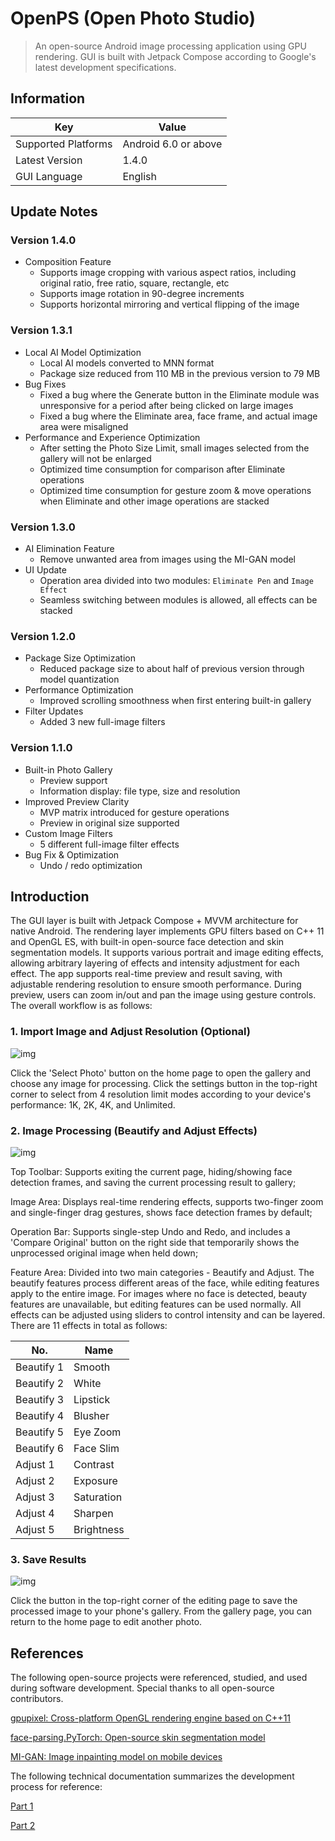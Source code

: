 # OpenPS (Open Photo Studio)

> An open-source Android image processing application using GPU rendering. GUI is built with Jetpack Compose according to Google's latest development specifications.

## Information

| Key | Value |
| --- | ----- |
| Supported Platforms | Android 6.0 or above |
| Latest Version | 1.4.0 |
| GUI Language | English |

## Update Notes

### Version 1.4.0

- Composition Feature
    - Supports image cropping with various aspect ratios, including original ratio, free ratio, square, rectangle, etc
    - Supports image rotation in 90-degree increments
    - Supports horizontal mirroring and vertical flipping of the image

### Version 1.3.1

- Local AI Model Optimization
    - Local AI models converted to MNN format
    - Package size reduced from 110 MB in the previous version to 79 MB
- Bug Fixes
    - Fixed a bug where the Generate button in the Eliminate module was unresponsive for a period after being clicked on large images
    - Fixed a bug where the Eliminate area, face frame, and actual image area were misaligned
- Performance and Experience Optimization
    - After setting the Photo Size Limit, small images selected from the gallery will not be enlarged
    - Optimized time consumption for comparison after Eliminate operations
    - Optimized time consumption for gesture zoom & move operations when Eliminate and other image operations are stacked

### Version 1.3.0

- AI Elimination Feature
    - Remove unwanted area from images using the MI-GAN model
- UI Update
    - Operation area divided into two modules: `Eliminate Pen` and `Image Effect`
    - Seamless switching between modules is allowed, all effects can be stacked

### Version 1.2.0

- Package Size Optimization
    - Reduced package size to about half of previous version through model quantization
- Performance Optimization
    - Improved scrolling smoothness when first entering built-in gallery
- Filter Updates
    - Added 3 new full-image filters

### Version 1.1.0

- Built-in Photo Gallery
    - Preview support
    - Information display: file type, size and resolution
- Improved Preview Clarity
    - MVP matrix introduced for gesture operations
    - Preview in original size supported
- Custom Image Filters
    - 5 different full-image filter effects
- Bug Fix & Optimization
    - Undo / redo optimization

## Introduction

The GUI layer is built with Jetpack Compose + MVVM architecture for native Android. The rendering layer implements GPU filters based on C++ 11 and OpenGL ES, with built-in open-source face detection and skin segmentation models. It supports various portrait and image editing effects, allowing arbitrary layering of effects and intensity adjustment for each effect. The app supports real-time preview and result saving, with adjustable rendering resolution to ensure smooth performance. During preview, users can zoom in/out and pan the image using gesture controls. The overall workflow is as follows:

### 1. Import Image and Adjust Resolution (Optional)

![img](https://www.tang-ping.top/assets/assets/images/downloads/img_openps_1.webp)

Click the 'Select Photo' button on the home page to open the gallery and choose any image for processing. Click the settings button in the top-right corner to select from 4 resolution limit modes according to your device's performance: 1K, 2K, 4K, and Unlimited.

### 2. Image Processing (Beautify and Adjust Effects)

![img](https://www.tang-ping.top/assets/assets/images/downloads/img_openps_2.webp)

Top Toolbar: Supports exiting the current page, hiding/showing face detection frames, and saving the current processing result to gallery;

Image Area: Displays real-time rendering effects, supports two-finger zoom and single-finger drag gestures, shows face detection frames by default;

Operation Bar: Supports single-step Undo and Redo, and includes a 'Compare Original' button on the right side that temporarily shows the unprocessed original image when held down;

Feature Area: Divided into two main categories - Beautify and Adjust. The beautify features process different areas of the face, while editing features apply to the entire image. For images where no face is detected, beauty features are unavailable, but editing features can be used normally. All effects can be adjusted using sliders to control intensity and can be layered. There are 11 effects in total as follows:

| No. | Name |
| --- | ------- |
| Beautify 1 | Smooth |
| Beautify 2 | White |
| Beautify 3 | Lipstick |
| Beautify 4 | Blusher |
| Beautify 5 | Eye Zoom |
| Beautify 6 | Face Slim |
| Adjust 1 | Contrast |
| Adjust 2 | Exposure |
| Adjust 3 | Saturation |
| Adjust 4 | Sharpen |
| Adjust 5 | Brightness |

### 3. Save Results

![img](https://www.tang-ping.top/assets/assets/images/downloads/img_openps_3.webp)

Click the button in the top-right corner of the editing page to save the processed image to your phone's gallery. From the gallery page, you can return to the home page to edit another photo.

## References

The following open-source projects were referenced, studied, and used during software development. Special thanks to all open-source contributors.

[gpupixel: Cross-platform OpenGL rendering engine based on C++11](https://github.com/pixpark/gpupixel)

[face-parsing.PyTorch: Open-source skin segmentation model](https://github.com/zllrunning/face-parsing.PyTorch)

[MI-GAN: Image inpainting model on mobile devices](https://github.com/Picsart-AI-Research/MI-GAN)

The following technical documentation summarizes the development process for reference:

[Part 1](https://www.tang-ping.top/documents?id=100200)

[Part 2](https://www.tang-ping.top/documents?id=100210)